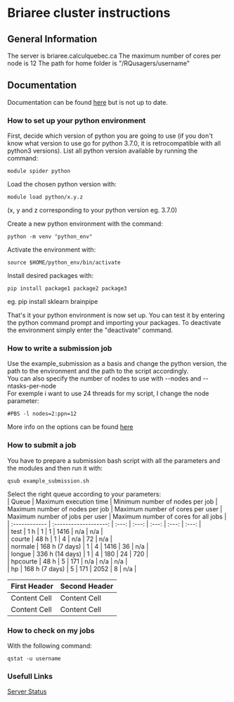 # Briaree cluster instructions

## General Information

The server is briaree.calculquebec.ca
The maximum number of cores per node is 12
The path for home folder is "/RQusagers/username"

## Documentation

Documentation can be found [here][briaree doc] but is not up to date.

### How to set up your python environment

First, decide which version of python you are going to use (if you don't know what version to use go for python 3.7.0, it is retrocompatible with all python3 versions). List all python version available by running the command:

```
module spider python
```

Load the chosen python version with:

```
module load python/x.y.z  
```
(x, y and z corresponding to your python version eg. 3.7.0)

Create a new python environment with the command:

```
python -m venv "python_env"
```

Activate the environment with:

```
source $HOME/python_env/bin/activate
```

Install desired packages with:

```
pip install package1 package2 package3
```
eg. pip install sklearn brainpipe

That's it your python environment is now set up. You can test it by entering the python command prompt and importing your packages. To deactivate the environment simply enter the "deactivate" command.

### How to write a submission job

Use the example_submission as a basis and change the python version, the path to the environment and the path to the script accordingly.  
You can also specify the number of nodes to use with --nodes and --ntasks-per-node  
For exemple i want to use 24 threads for my script, I change the node parameter:
```
#PBS -l nodes=2:ppn=12
```
More info on the options can be found [here][briaree doc]

### How to submit a job

You have to prepare a submission bash script with all the parameters and the modules and then run it with:

```
qsub example_submission.sh
```
Select the right queue according to your parameters:  
| Queue | Maximum execution time | Minimum number of nodes per job | Maximum number of nodes per job | Maximum number of cores per user | Maximum number of jobs per user | Maximum number of cores for all jobs |  
| :------------ | :-------------------: | :---: | :---: | :---: | :---: | :---: |  
| test		| 1 h			| 1	| 1	| 1416	| n/a	| n/a	|  
| courte	| 48 h			| 1	| 4	| n/a	| 72	| n/a	|  
| normale	| 168 h (7 days)	| 1	| 4	| 1416	| 36	| n/a	|  
| longue	| 336 h (14 days)	| 1	| 4	| 180	| 24	| 720	|  
| hpcourte	| 48 h			| 5	| 171	| n/a	| n/a	| n/a	|  
| hp		| 168 h (7 days)	| 5	| 171	| 2052	| 8	| n/a	|  

| First Header  | Second Header |
| ------------- | ------------- |
| Content Cell  | Content Cell  |
| Content Cell  | Content Cell  |

### How to check on my jobs

With the following command:
```
qstat -u username
```

### Usefull Links

[Server Status][briaree status]

[briaree status]: http://serveurscq.computecanada.ca/services/briaree
[briaree doc]: https://wiki.calculquebec.ca/w/Ex%C3%A9cuter_une_t%C3%A2che/en
